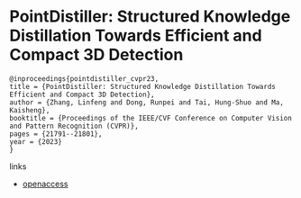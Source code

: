 # PointDistiller: Structured Knowledge Distillation Towards Efficient and Compact 3D Detection

```
@inproceedings{pointdistiller_cvpr23,
title = {PointDistiller: Structured Knowledge Distillation Towards Efficient and Compact 3D Detection},
author = {Zhang, Linfeng and Dong, Runpei and Tai, Hung-Shuo and Ma, Kaisheng},
booktitle = {Proceedings of the IEEE/CVF Conference on Computer Vision and Pattern Recognition (CVPR)},
pages = {21791--21801},
year = {2023}
}
```

links
- [openaccess](http://openaccess.thecvf.com//content/CVPR2023/html/Zhang_PointDistiller_Structured_Knowledge_Distillation_Towards_Efficient_and_Compact_3D_Detection_CVPR_2023_paper.html)
